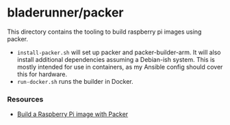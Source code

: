 # bladerunner/packer

This directory contains the tooling to build raspberry pi images using
packer.

- `install-packer.sh` will set up packer and packer-builder-arm. It will 
  also install additional dependencies assuming a Debian-ish system. This
  is mostly intended for use in containers, as my Ansible config should
  cover this for hardware.
- `run-docker.sh` runs the builder in Docker.


### Resources

- [Build a Raspberry Pi image with Packer](https://linuxhit.com/build-a-raspberry-pi-image-packer-packer-builder-arm/)
